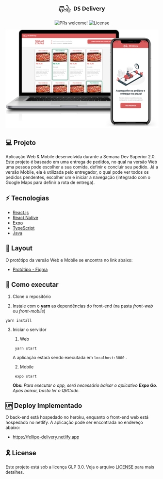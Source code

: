 <h1 align="center">
  <img src="assets/Logo.svg" width="30%" />
</h1>

<p align="center">
 <img src="https://img.shields.io/static/v1?label=SDS&message=02&color=DA5C5C&labelColor=000000" alt="PRs welcome!" />

  <img alt="License" src="https://img.shields.io/static/v1?label=license&message=GLP&color=DA5C5C&labelColor=000000">
</p>


<p align="center">
  <img src="assets/Delivery.svg" />
</p>

## :computer: Projeto

Aplicação Web & Mobile desenvolvida durante a Semana Dev Superior 2.0. Este projeto é baseado em uma entrega de pedidos, no qual na versão Web uma pessoa pode escolher a sua comida, definir e concluir seu pedido. Já a versão Mobile, ela é utilizada pelo entregador, o qual pode ver todos os pedidos pendentes, escolher um e iniciar a navegação (integrado com o Google Maps para definir a rota de entrega).

## :zap: Tecnologias

* [React.js](https://pt-br.reactjs.org)
* [React Native](https://reactnative.dev)
* [Expo](https://expo.dev)
* [TypeScript](https://www.typescriptlang.org)
* [Java](https://www.java.com/pt-BR/)

## :bookmark: Layout

O protótipo da versão Web e Mobile se encontra no link abaixo:

* [Protótipo - Figma](https://www.figma.com/file/vdRIG697gVQnKiWCLJNDZp/Delivery)

## :rocket: Como executar

1) Clone o repositório
  
2) Instale com o **yarn** as dependências do front-end (na pasta *front-web* ou *front-mobile*)

```shell
yarn install
```

3) Iniciar o servidor
   1) Web
   
   ```
    yarn start
   ```

   A aplicação estará sendo executada em `localhost:3000` .

   2) Mobile
   
   ```
    expo start
   ```

   **Obs:** *Para executar o app, será necessário baixar o aplicativo **Expo Go**. Após baixar, basta ler o QRCode.*
   
## :up: Deploy Implementado

O back-end está hospedado no heroku, enquanto o front-end web está hospedado no netlify. A aplicação pode ser encontrada no endereço abaixo:

* https://fellipe-delivery.netlify.app

## :reminder_ribbon: License

Este projeto está sob a licença GLP 3.0. Veja o arquivo [LICENSE](LICENSE.md) para mais detalhes.
